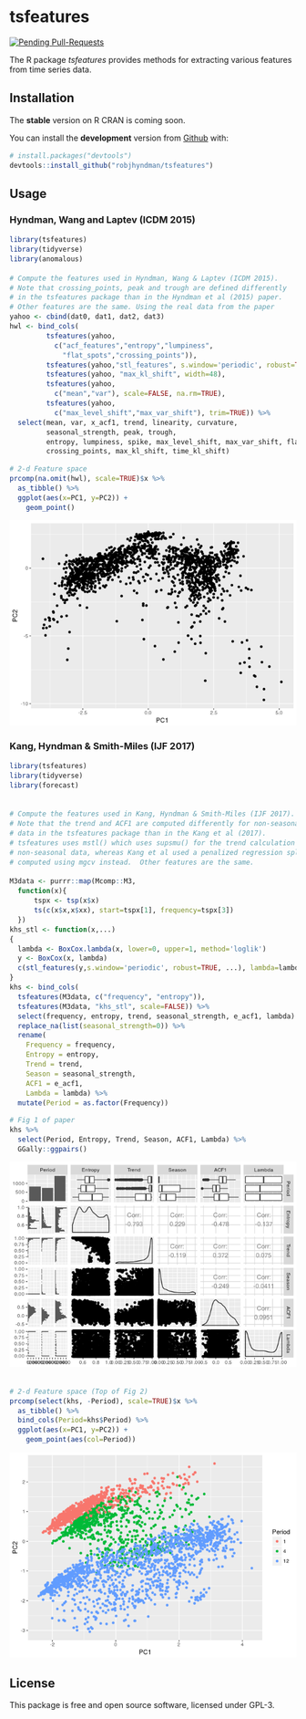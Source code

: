 
<!-- README.md is generated from README.Rmd. Please edit that file -->
tsfeatures
==========

[![Pending Pull-Requests](http://githubbadges.herokuapp.com/robjhyndman/tsfeatures/pulls.svg?style=flat)](https://github.com/robjhyndman/tsfeatures/pulls)

The R package *tsfeatures* provides methods for extracting various features from time series data.

Installation
------------

The **stable** version on R CRAN is coming soon.

You can install the **development** version from [Github](https://github.com/robjhyndman/tsfeatures) with:

``` r
# install.packages("devtools")
devtools::install_github("robjhyndman/tsfeatures")
```

Usage
-----

### Hyndman, Wang and Laptev (ICDM 2015)

``` r
library(tsfeatures)
library(tidyverse)
library(anomalous)

# Compute the features used in Hyndman, Wang & Laptev (ICDM 2015).
# Note that crossing_points, peak and trough are defined differently 
# in the tsfeatures package than in the Hyndman et al (2015) paper. 
# Other features are the same. Using the real data from the paper
yahoo <- cbind(dat0, dat1, dat2, dat3)
hwl <- bind_cols(
         tsfeatures(yahoo,
           c("acf_features","entropy","lumpiness",
             "flat_spots","crossing_points")),
         tsfeatures(yahoo,"stl_features", s.window='periodic', robust=TRUE),
         tsfeatures(yahoo, "max_kl_shift", width=48),
         tsfeatures(yahoo,
           c("mean","var"), scale=FALSE, na.rm=TRUE),
         tsfeatures(yahoo,
           c("max_level_shift","max_var_shift"), trim=TRUE)) %>%
  select(mean, var, x_acf1, trend, linearity, curvature, 
         seasonal_strength, peak, trough,
         entropy, lumpiness, spike, max_level_shift, max_var_shift, flat_spots,
         crossing_points, max_kl_shift, time_kl_shift)
```

``` r
# 2-d Feature space
prcomp(na.omit(hwl), scale=TRUE)$x %>% 
  as_tibble() %>%
  ggplot(aes(x=PC1, y=PC2)) +
    geom_point()
```

![](READMEfigs/yahoo2-1.png)

### Kang, Hyndman & Smith-Miles (IJF 2017)

``` r
library(tsfeatures)
library(tidyverse)
library(forecast)


# Compute the features used in Kang, Hyndman & Smith-Miles (IJF 2017).
# Note that the trend and ACF1 are computed differently for non-seasonal
# data in the tsfeatures package than in the Kang et al (2017). 
# tsfeatures uses mstl() which uses supsmu() for the trend calculation with 
# non-seasonal data, whereas Kang et al used a penalized regression spline
# computed using mgcv instead.  Other features are the same.

M3data <- purrr::map(Mcomp::M3, 
  function(x){
      tspx <- tsp(x$x)
      ts(c(x$x,x$xx), start=tspx[1], frequency=tspx[3])
  })
khs_stl <- function(x,...)
{
  lambda <- BoxCox.lambda(x, lower=0, upper=1, method='loglik')
  y <- BoxCox(x, lambda)
  c(stl_features(y,s.window='periodic', robust=TRUE, ...), lambda=lambda)
}
khs <- bind_cols(
  tsfeatures(M3data, c("frequency", "entropy")),
  tsfeatures(M3data, "khs_stl", scale=FALSE)) %>% 
  select(frequency, entropy, trend, seasonal_strength, e_acf1, lambda) %>%
  replace_na(list(seasonal_strength=0)) %>%
  rename(
    Frequency = frequency,
    Entropy = entropy,
    Trend = trend,
    Season = seasonal_strength,
    ACF1 = e_acf1,
    Lambda = lambda) %>%
  mutate(Period = as.factor(Frequency))
```

``` r
# Fig 1 of paper
khs %>% 
  select(Period, Entropy, Trend, Season, ACF1, Lambda) %>%
  GGally::ggpairs()
```

![](READMEfigs/ijf2017graphs-1.png)

``` r

# 2-d Feature space (Top of Fig 2)
prcomp(select(khs, -Period), scale=TRUE)$x %>%
  as_tibble() %>%
  bind_cols(Period=khs$Period) %>%
  ggplot(aes(x=PC1, y=PC2)) +
    geom_point(aes(col=Period))
```

![](READMEfigs/ijf2017graphs-2.png)

License
-------

This package is free and open source software, licensed under GPL-3.
